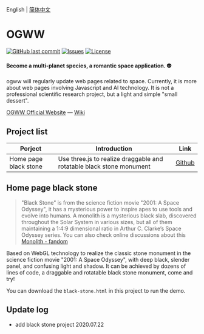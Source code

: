 
English | [简体中文](./README.CN.md) 

OGWW
========

[![GitHub last commit](https://img.shields.io/github/last-commit/elliottssu/ogww)](https://github.com/elliottssu/ogww)
[![Issues](https://img.shields.io/github/issues/elliottssu/ogww)](https://github.com/elliottssu/ogww/issues)
[![License](https://img.shields.io/github/license/elliottssu/ogww)](https://github.com/elliottssu/ogww/blob/master/LICENSE)

#### Become a multi-planet species, a romantic space application. 👽 ####

ogww will regularly update web pages related to space. Currently, it is more about web pages involving Javascript and AI technology. It is not a professional scientific research project, but a light and simple "small dessert".

[OGWW Official Website](https://ogww.com) &mdash;
[Wiki](https://github.com/elliottssu/ogww/wiki)

## Project list

|Porject|Introduction|Link|
|------|--------|------|
| Home page black stone | Use three.js to realize draggable and rotatable black stone monument | [Github](https://github.com/elliottssu/ogww.git) |


## Home page black stone

> "Black Stone" is from the science fiction movie "2001: A Space Odyssey", it has a mysterious power to inspire apes to use tools and evolve into humans. A monolith is a mysterious black slab, discovered throughout the Solar System in various sizes, but all of them maintaining a 1:4:9 dimensional ratio in Arthur C. Clarke’s Space Odyssey series. You can also check online discussions about this
[Monolith - fandom](https://2001.fandom.com/wiki/Monolith)

Based on WebGL technology to realize the classic stone monument in the science fiction movie "2001: A Space Odyssey", with deep black, slender panel, and confusing light and shadow. It can be achieved by dozens of lines of code, a draggable and rotatable black stone monument, come and try!

You can download the `black-stone.html` in this project to run the demo.

## Update log

- add black stone project 2020.07.22
